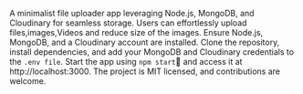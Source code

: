 A minimalist file uploader app leveraging Node.js, MongoDB, and Cloudinary for seamless storage. Users can effortlessly upload files,images,Videos and reduce size of the images. Ensure Node.js, MongoDB, and a Cloudinary account are installed. Clone the repository, install dependencies, and add your MongoDB and Cloudinary credentials to the `.env file`. Start the app using `npm start` and access it at http://localhost:3000. The project is MIT licensed, and contributions are welcome.
